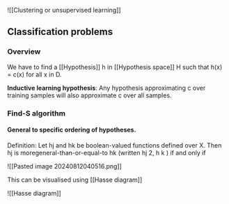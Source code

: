 
![[Clustering or unsupervised learning]]

## Classification problems

### Overview

We have to find a [[Hypothesis]] h in [[Hypothesis space]] H such that h(x) = c(x) for all x in D.

**Inductive learning hypothesis**: Any hypothesis approximating c over training samples will also approximate c over all samples.

### Find-S algorithm

#### General to specific ordering of hypotheses.

Definition: Let hj and hk be boolean-valued functions defined over X. Then hj is
moregeneral-than-or-equal-to hk (written hj 2, h k ) if and only if

![[Pasted image 20240812040516.png]]

This can be visualised using [[Hasse diagram]]

![[Hasse diagram]]